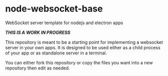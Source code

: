 # node-websocket-base

WebSocket server template for nodejs and electron apps

***THIS IS A WORK IN PROGRESS***

This repository is meant to be a starting point for implementing a websocket server
in your own apps. It is designed to be used either as a child process of your app or as standalone server in a terminal.

You can either fork this repository or  copy the files you want into a new repository then edit as needed.
